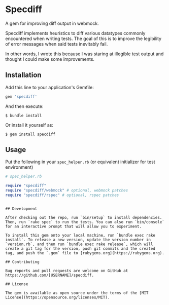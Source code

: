 # Specdiff

A gem for improving diff output in webmock.

Specdiff implements heuristics to diff various datatypes commonly encountered
when writing tests. The goal of this is to improve the legibility of error
messages when said tests inevitably fail.

In other words, I wrote this because I was staring at illegible test output and
thought I could make some improvements.

## Installation

Add this line to your application's Gemfile:

```ruby
gem 'specdiff'
```

And then execute:

    $ bundle install

Or install it yourself as:

    $ gem install specdiff

## Usage

Put the following in your `spec_helper.rb` (or equivalent initializer for test environment)

```rb
# spec_helper.rb

require "specdiff"
require "specdiff/webmock" # optional, webmock patches
require "specdiff/rspec" # optional, rspec patches
```

````

## Development

After checking out the repo, run `bin/setup` to install dependencies. Then, run `rake spec` to run the tests. You can also run `bin/console` for an interactive prompt that will allow you to experiment.

To install this gem onto your local machine, run `bundle exec rake install`. To release a new version, update the version number in `version.rb`, and then run `bundle exec rake release`, which will create a git tag for the version, push git commits and the created tag, and push the `.gem` file to [rubygems.org](https://rubygems.org).

## Contributing

Bug reports and pull requests are welcome on GitHub at https://github.com/[USERNAME]/specdiff.

## License

The gem is available as open source under the terms of the [MIT License](https://opensource.org/licenses/MIT).
